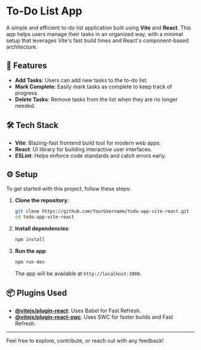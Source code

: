 # To-Do List App

A simple and efficient to-do list application built using **Vite** and **React**. This app helps users manage their tasks in an organized way, with a minimal setup that leverages Vite's fast build times and React's component-based architecture.

## 🚀 Features

- **Add Tasks**: Users can add new tasks to the to-do list.
- **Mark Complete**: Easily mark tasks as complete to keep track of progress.
- **Delete Tasks**: Remove tasks from the list when they are no longer needed.

## 🛠️ Tech Stack

- **Vite**: Blazing-fast frontend build tool for modern web apps.
- **React**: UI library for building interactive user interfaces.
- **ESLint**: Helps enforce code standards and catch errors early.

## ⚙️ Setup

To get started with this project, follow these steps:

1. **Clone the repository**:
   ```bash
   git clone https://github.com/YourUsername/todo-app-vite-react.git
   cd todo-app-vite-react
   ```

2. **Install dependencies**:
   ```bash
   npm install
   ```

3. **Run the app**:
   ```bash
   npm run dev
   ```
   The app will be available at `http://localhost:3000`.

## 📦 Plugins Used

- **[@vitejs/plugin-react](https://github.com/vitejs/vite-plugin-react/blob/main/packages/plugin-react/README.md)**: Uses Babel for Fast Refresh.
- **[@vitejs/plugin-react-swc](https://github.com/vitejs/vite-plugin-react-swc)**: Uses SWC for faster builds and Fast Refresh.

---

Feel free to explore, contribute, or reach out with any feedback!
